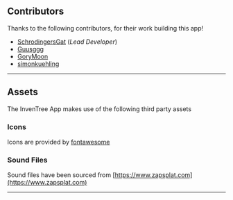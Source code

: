 ## Contributors

Thanks to the following contributors, for their work building this app!

- [SchrodingersGat](https://github.com/SchrodingersGat) (*Lead Developer*)
- [Guusggg](https://github.com/Guusggg)
- [GoryMoon](https://github.com/GoryMoon)
- [simonkuehling](https://github.com/simonkuehling)

--------

## Assets

The InvenTree App makes use of the following third party assets

### Icons

Icons are provided by [fontawesome](fontawesome.com)

### Sound Files

Sound files have been sourced from [https://www.zapsplat.com](https://www.zapsplat.com)

--------
